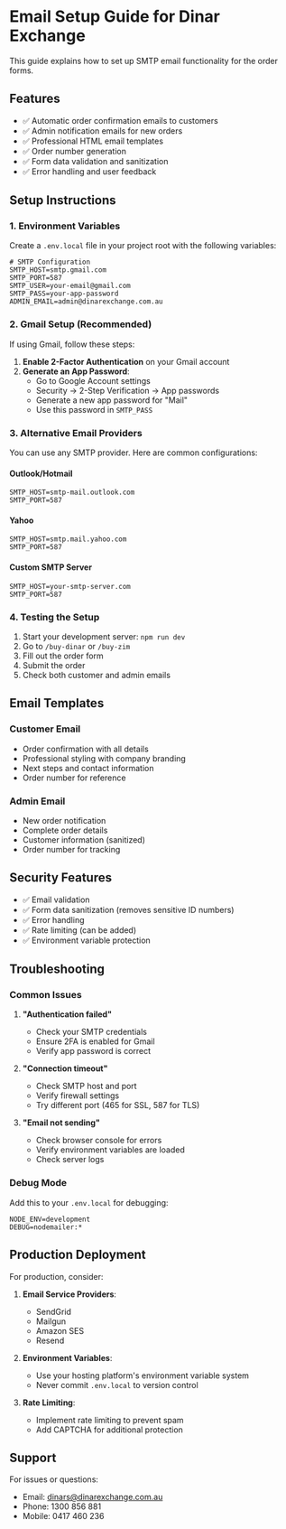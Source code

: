# Email Setup Guide for Dinar Exchange

This guide explains how to set up SMTP email functionality for the order forms.

## Features

- ✅ Automatic order confirmation emails to customers
- ✅ Admin notification emails for new orders
- ✅ Professional HTML email templates
- ✅ Order number generation
- ✅ Form data validation and sanitization
- ✅ Error handling and user feedback

## Setup Instructions

### 1. Environment Variables

Create a `.env.local` file in your project root with the following variables:

```env
# SMTP Configuration
SMTP_HOST=smtp.gmail.com
SMTP_PORT=587
SMTP_USER=your-email@gmail.com
SMTP_PASS=your-app-password
ADMIN_EMAIL=admin@dinarexchange.com.au
```

### 2. Gmail Setup (Recommended)

If using Gmail, follow these steps:

1. **Enable 2-Factor Authentication** on your Gmail account
2. **Generate an App Password**:
   - Go to Google Account settings
   - Security → 2-Step Verification → App passwords
   - Generate a new app password for "Mail"
   - Use this password in `SMTP_PASS`

### 3. Alternative Email Providers

You can use any SMTP provider. Here are common configurations:

#### Outlook/Hotmail

```env
SMTP_HOST=smtp-mail.outlook.com
SMTP_PORT=587
```

#### Yahoo

```env
SMTP_HOST=smtp.mail.yahoo.com
SMTP_PORT=587
```

#### Custom SMTP Server

```env
SMTP_HOST=your-smtp-server.com
SMTP_PORT=587
```

### 4. Testing the Setup

1. Start your development server: `npm run dev`
2. Go to `/buy-dinar` or `/buy-zim`
3. Fill out the order form
4. Submit the order
5. Check both customer and admin emails

## Email Templates

### Customer Email

- Order confirmation with all details
- Professional styling with company branding
- Next steps and contact information
- Order number for reference

### Admin Email

- New order notification
- Complete order details
- Customer information (sanitized)
- Order number for tracking

## Security Features

- ✅ Email validation
- ✅ Form data sanitization (removes sensitive ID numbers)
- ✅ Error handling
- ✅ Rate limiting (can be added)
- ✅ Environment variable protection

## Troubleshooting

### Common Issues

1. **"Authentication failed"**

   - Check your SMTP credentials
   - Ensure 2FA is enabled for Gmail
   - Verify app password is correct

2. **"Connection timeout"**

   - Check SMTP host and port
   - Verify firewall settings
   - Try different port (465 for SSL, 587 for TLS)

3. **"Email not sending"**
   - Check browser console for errors
   - Verify environment variables are loaded
   - Check server logs

### Debug Mode

Add this to your `.env.local` for debugging:

```env
NODE_ENV=development
DEBUG=nodemailer:*
```

## Production Deployment

For production, consider:

1. **Email Service Providers**:

   - SendGrid
   - Mailgun
   - Amazon SES
   - Resend

2. **Environment Variables**:

   - Use your hosting platform's environment variable system
   - Never commit `.env.local` to version control

3. **Rate Limiting**:
   - Implement rate limiting to prevent spam
   - Add CAPTCHA for additional protection

## Support

For issues or questions:

- Email: dinars@dinarexchange.com.au
- Phone: 1300 856 881
- Mobile: 0417 460 236
